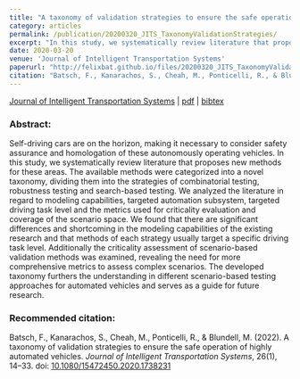 ```yaml
---
title: "A taxonomy of validation strategies to ensure the safe operation of highly automated vehicles"
category: articles
permalink: /publication/20200320_JITS_TaxonomyValidationStrategies/
excerpt: "In this study, we systematically review literature that proposes new methods for these areas. The available methods were categorized into a novel taxonomy, dividing them into the strategies of combinatorial testing, robustness testing and search-based testing."
date: 2020-03-20
venue: 'Journal of Intelligent Transportation Systems'
paperurl: "http://felixbat.github.io/files/20200320_JITS_TaxonomyValidationStrategies.pdf"
citation: "Batsch, F., Kanarachos, S., Cheah, M., Ponticelli, R., & Blundell, M. (2022). A taxonomy of validation strategies to ensure the safe operation of highly automated vehicles. <i>Journal of Intelligent Transportation Systems</i>, 26(1), 14–33. https://doi.org/10.1080/15472450.2020.1738231"
---
```


[Journal of Intelligent Transportation Systems](https://www.tandfonline.com/doi/full/10.1080/15472450.2020.1738231 "Paper at Taylor&Francis") &#124; [pdf](http://academicpages.github.io/files/20200320_JITS_TaxonomyValidationStrategies.pdf "pdf download") &#124; [bibtex](/files/20200320_JITS_TaxonomyValidationStrategies.bib "bibtex citation")

### Abstract:
Self-driving cars are on the horizon, making it necessary to consider safety assurance and homologation of these autonomously operating vehicles. In this study, we systematically review literature that proposes new methods for these areas. The available methods were categorized into a novel taxonomy, dividing them into the strategies of combinatorial testing, robustness testing and search-based testing. We analyzed the literature in regard to modeling capabilities, targeted automation subsystem, targeted driving task level and the metrics used for criticality evaluation and coverage of the scenario space. We found that there are significant differences and shortcoming in the modeling capabilities of the existing research and that methods of each strategy usually target a specific driving task level. Additionally the criticality assessment of scenario-based validation methods was examined, revealing the need for more comprehensive metrics to assess complex scenarios. The developed taxonomy furthers the understanding in different scenario-based testing approaches for automated vehicles and serves as a guide for future research.

### Recommended citation:
Batsch, F., Kanarachos, S., Cheah, M., Ponticelli, R., & Blundell, M. (2022). A taxonomy of validation strategies to ensure the safe operation of highly automated vehicles. <i>Journal of Intelligent Transportation Systems</i>, 26(1), 14–33. doi: [10.1080/15472450.2020.1738231](https://doi.org/10.1080/15472450.2020.1738231)
